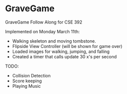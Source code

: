 GraveGame
=========

GraveGame Follow Along for CSE 392

Implemented on Monday March 11th:

- Walking skeleton and moving tombstone.
- Flipside View Controller (will be shown for game over)
- Loaded images for walking, jumping, and falling
- Created a timer that calls update 30 x's per second


TODO:
- Collision Detection
- Score keeping
- Playing Music
